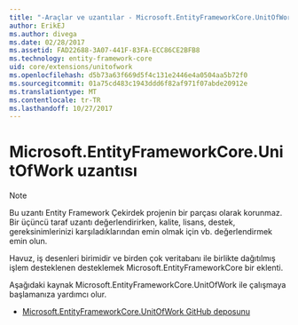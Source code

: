 ```yaml
---
title: "-Araçlar ve uzantılar - Microsoft.EntityFrameworkCore.UnitOfWork EF çekirdek"
author: ErikEJ
ms.author: divega
ms.date: 02/28/2017
ms.assetid: FAD22688-3A07-441F-83FA-ECC86CE2BFB8
ms.technology: entity-framework-core
uid: core/extensions/unitofwork
ms.openlocfilehash: d5b73a63f669d5f4c131e2446e4a0504aa5b72f0
ms.sourcegitcommit: 01a75cd483c1943ddd6f82af971f07abde20912e
ms.translationtype: MT
ms.contentlocale: tr-TR
ms.lasthandoff: 10/27/2017
---
```

# <a name="microsoftentityframeworkcoreunitofwork-extension"></a>Microsoft.EntityFrameworkCore.UnitOfWork uzantısı

> [!NOTE]
> Bu uzantı Entity Framework Çekirdek projenin bir parçası olarak korunmaz. Bir üçüncü taraf uzantı değerlendirirken, kalite, lisans, destek, gereksinimlerinizi karşıladıklarından emin olmak için vb. değerlendirmek emin olun.

Havuz, iş desenleri birimidir ve birden çok veritabanı ile birlikte dağıtılmış işlem desteklenen desteklemek Microsoft.EntityFrameworkCore bir eklenti.

Aşağıdaki kaynak Microsoft.EntityFrameworkCore.UnitOfWork ile çalışmaya başlamanıza yardımcı olur.
* [Microsoft.EntityFrameworkCore.UnitOfWork GitHub deposunu](https://github.com/Arch/UnitOfWork/)
